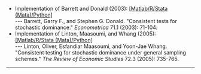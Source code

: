 * Implementation of Barrett and Donald (2003): [[Matlab/R/Stata (Mata)/Python]](https://github.com/SiwonRyu/BD-test-for-SD)   
--- Barrett, Garry F., and Stephen G. Donald. "Consistent tests for stochastic dominance." _Econometrica_ 71.1 (2003): 71-104.
* Implementation of Linton, Maasoumi, and Whang (2005): [[Matlab/R/Stata (Mata)/Python]](https://github.com/SiwonRyu/LMW-test-for-SD)    
--- Linton, Oliver, Esfandiar Maasoumi, and Yoon-Jae Whang. "Consistent testing for stochastic dominance under general sampling schemes." _The Review of Economic Studies_ 72.3 (2005): 735-765.

---